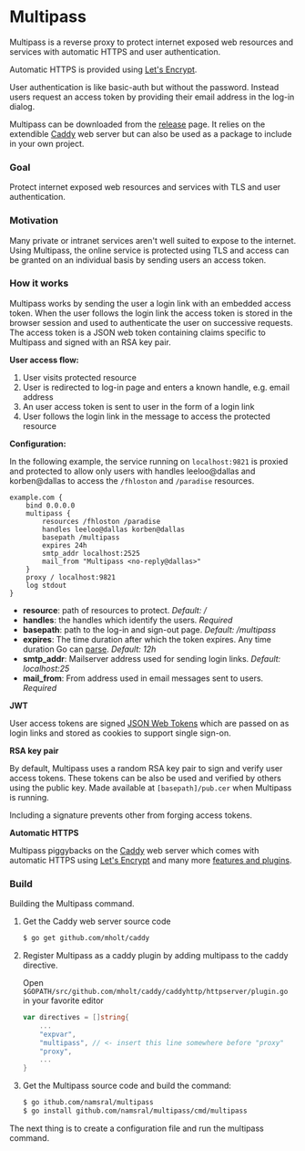 Multipass
=========

Multipass is a reverse proxy to protect internet exposed web resources and services with automatic HTTPS and user authentication.

Automatic HTTPS is provided using [Let's Encrypt][lets].

User authentication is like basic-auth but without the password. Instead users request an access token by providing their email address in the log-in dialog.

Multipass can be downloaded from the [release][releases] page. It relies on the extendible [Caddy][caddy] web server but can also be used as a package to include in your own project.


### Goal

Protect internet exposed web resources and services with TLS and user authentication.


### Motivation

Many private or intranet services aren't well suited to expose to the internet. Using Multipass, the online service is protected using TLS and access can be granted on an individual basis by sending users an access token.


### How it works

Multipass works by sending the user a login link with an embedded access token. When the user follows the login link the access token is stored in the browser session and used to authenticate the user on successive requests. The access token is a JSON web token containing claims specific to Multipass and signed with an RSA key pair.

__User access flow:__

1. User visits protected resource
2. User is redirected to log-in page and enters a known handle, e.g. email address
3. An user access token is sent to user in the form of a login link
4. User follows the login link in the message to access the protected resource


__Configuration:__

In the following example, the service running on `localhost:9821` is proxied and protected to allow only users with handles leeloo@dallas and korben@dallas to access the  `/fhloston` and `/paradise` resources.

```
example.com {
	bind 0.0.0.0
	multipass {
		resources /fhloston /paradise
		handles leeloo@dallas korben@dallas
		basepath /multipass
		expires 24h
		smtp_addr localhost:2525
		mail_from "Multipass <no-reply@dallas>"
	}
	proxy / localhost:9821
	log stdout
}
```

- __resource__: path of resources to protect. _Default: /_
- __handles__: the handles which identify the users. _Required_
- __basepath__: path to the log-in and sign-out page. _Default: /multipass_
- __expires__: The time duration after which the token expires. Any time duration Go can [parse][goduration]. _Default: 12h_
- __smtp_addr__: Mailserver address used for sending login links. _Default: localhost:25_
- __mail_from__: From address used in email messages sent to users. _Required_


__JWT__

User access tokens are signed [JSON Web Tokens][jwt] which are passed on as login links and stored as cookies to support single sign-on.


__RSA key pair__

By default, Multipass uses a random RSA key pair to sign and verify user access tokens. These tokens can be also be used and verified by others using the public key. Made available at `[basepath]/pub.cer` when Multipass is running.

Including a signature prevents other from forging access tokens.


__Automatic HTTPS__

Multipass piggybacks on the [Caddy][caddy] web server which comes with automatic HTTPS using [Let's Encrypt][lets] and many more [features and plugins][caddydocs].


### Build

Building the Multipass command.

1. Get the Caddy web server source code

	```sh
	$ go get github.com/mholt/caddy
	```

2. Register Multipass as a caddy plugin by adding multipass to the caddy directive.

	Open `$GOPATH/src/github.com/mholt/caddy/caddyhttp/httpserver/plugin.go` in your favorite editor

	```go
	var directives = []string{
		...
	 	"expvar",
		"multipass", // <- insert this line somewhere before "proxy"
		"proxy",
		...
	}
	```

3. Get the Multipass source code and build the command:

	```sh
	$ go ithub.com/namsral/multipass
	$ go install github.com/namsral/multipass/cmd/multipass
	```

The next thing is to create a configuration file and run the multipass command.



[lets]:https://letsencrypt.org
[caddy]:https://caddyserver.com
[caddydocs]:https://caddyserver.com/docs
[jwt]:https://jwt.io
[goduration]:https://golang.org/pkg/time/#ParseDuration
[releases]:https://github.com/namsral/multipass/releases
[build]:https://github.com/namsral/multipass#build
